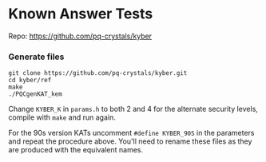 # Known Answer Tests

Repo: https://github.com/pq-crystals/kyber

### Generate files
``` shell
git clone https://github.com/pq-crystals/kyber.git
cd kyber/ref
make
./PQCgenKAT_kem
```

Change `KYBER_K` in `params.h` to both 2 and 4 for the alternate security levels, compile with `make` and run again.


For the 90s version KATs uncomment `#define KYBER_90S` in the parameters and repeat the procedure above. You'll need to rename these files as they are produced with the equivalent names.
